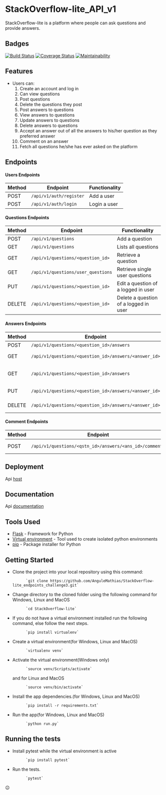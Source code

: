 # StackOverflow-lite_API_v1
StackOverflow-lite is a platform where people can ask questions and provide answers.

## Badges
[![Build Status](https://travis-ci.org/AnguleMathias/StackOverflow-lite_endpoints_challenge3.svg?branch=develop)](https://travis-ci.org/AnguleMathias/StackOverflow-lite_endpoints_challenge3)
[![Coverage Status](https://coveralls.io/repos/github/AnguleMathias/StackOverflow-lite_endpoints_challenge3/badge.svg?branch=develop)](https://coveralls.io/github/AnguleMathias/StackOverflow-lite_endpoints_challenge3?branch=develop)
[![Maintainability](https://api.codeclimate.com/v1/badges/7038ca41e9952afc5ece/maintainability)](https://codeclimate.com/github/AnguleMathias/StackOverflow-lite_endpoints_challenge3/maintainability)


## Features

* Users can: 
    1. Create an account and log in
    2. Can view questions
    3. Post questions
    4. Delete the questions they post
    5. Post answers to questions
    6. View answers to questions
    7. Update answers to questions
    8. Delete answers to questions
    9. Accept an answer out of all the answers to his/her question as they preferred answer
    10. Comment on an answer
    11. Fetch all questions he/she has ever asked on the platform

## Endpoints

#### Users Endpoints

Method | Endpoint | Functionality
--- | --- | ---
POST | `/api/v1/auth/register` | Add a user
POST | `/api/v1/auth/login` | Login a user

#### Questions Endpoints

Method | Endpoint | Functionality
--- | --- | ---
POST | `/api/v1/questions` | Add a question
GET | `/api/v1/questions` | Lists all questions
GET | `/api/v1/questions/<question_id>` | Retrieve a question
GET | `/api/v1/questions/user_questions` | Retrieve single user questions
PUT | `/api/v1/questions/>question_id>` | Edit a question of a logged in user
DELETE | `/api/v1/questions/<question_id>` | Delete a question of a logged in user

#### Answers Endpoints

Method | Endpoint | Functionality
--- | --- | ---
POST | `/api/v1/questions/<question_id>/answers` | Add answer
GET | `/api/v1/questions/<question_id>/answers/<answer_id>` | View an answer
GET | `/api/v1/questions/<question_id>/answers` | View all answers to a question
PUT | `/api/v1/questions/<question_id>/answers/<answer_id>` | Update an answer 
DELETE | `/api/v1/questions/<question_id>/answers/<answer_id>` | Delete an answer
                             


#### Comment Endpoints

Method | Endpoint | Functionality
--- | --- | ---
POST | `/api/v1/questions/<qstn_id>/answers/<ans_id>/comments` | Add a comment

## Deployment
Api [host](https://stack-overflow-lite-angule.herokuapp.com/api/v1/questions)

## Documentation
Api [documentation](https://stackoverflowliteapiv11.docs.apiary.io)

## Tools Used

* [Flask](http://flask.pocoo.org/) - Framework for Python
* [Virtual environment](https://virtualenv.pypa.io/en/stable/) - Tool used to create isolated python environments
* [pip](https://pip.pypa.io/en/stable/) - Package installer for Python


## Getting Started


* Clone the project into your local repository using this command:

            `git clone https://github.com/AnguleMathias/StackOverflow-lite_endpoints_challenge3.git`

* Change directory to the cloned folder using the following command for Windows, Linux and MacOS

            `cd StackOverflow-lite`

* If you do not have a virtual environment installed run the following command, else follow the next steps.

            `pip install virtualenv`
            
* Create a virtual environment(for Windows, Linux and MacOS)

            `virtualenv venv`

* Activate the virtual environment(Windows only)

            `source venv/Scripts/activate`

     and for Linux and MacOS

            `source venv/bin/activate`

* Install the app dependencies.(for Windows, Linux and MacOS)

            `pip install -r requirements.txt`

* Run the app(for Windows, Linux and MacOS)

            `python run.py`


## Running the tests

* Install pytest while the virtual environment is active

            `pip install pytest`

* Run the tests.

            `pytest`

:wink: